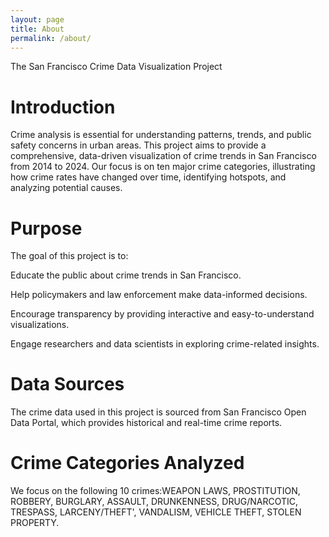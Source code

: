```yaml
---
layout: page
title: About 
permalink: /about/
---
```

The San Francisco Crime Data Visualization Project
# Introduction

Crime analysis is essential for understanding patterns, trends, and public safety concerns in urban areas. This project aims to provide a comprehensive, data-driven visualization of crime trends in San Francisco from 2014 to 2024. Our focus is on ten major crime categories, illustrating how crime rates have changed over time, identifying hotspots, and analyzing potential causes.

# Purpose

The goal of this project is to:

Educate the public about crime trends in San Francisco.

Help policymakers and law enforcement make data-informed decisions.

Encourage transparency by providing interactive and easy-to-understand visualizations.

Engage researchers and data scientists in exploring crime-related insights.

# Data Sources

The crime data used in this project is sourced from San Francisco Open Data Portal, which provides historical and real-time crime reports. 


# Crime Categories Analyzed

We focus on the following 10 crimes:WEAPON LAWS, PROSTITUTION, ROBBERY, BURGLARY, ASSAULT, DRUNKENNESS, DRUG/NARCOTIC, TRESPASS, LARCENY/THEFT', VANDALISM, VEHICLE THEFT, STOLEN PROPERTY.


<!--You can find the source code for Minima at GitHub:
[jekyll][jekyll-organization] /
[minima](https://github.com/jekyll/minima)

You can find the source code for Jekyll at GitHub:
[jekyll][jekyll-organization] /
[jekyll](https://github.com/jekyll/jekyll)


[jekyll-organization]: https://github.com/jekyll -->
